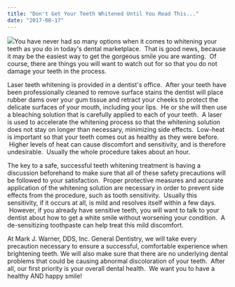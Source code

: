 ```yaml
---
title: "Don't Get Your Teeth Whitened Until You Read This..."
date: "2017-08-17"
---
```


![](/images/fairfield-dentist-teeth-whitening-precautions-300x200.jpeg)You have never had so many options when it comes to whitening your teeth as you do in today's dental marketplace.  That is good news, because it may be the easiest way to get the gorgeous smile you are wanting.  Of course, there are things you will want to watch out for so that you do not damage your teeth in the process.

Laser teeth whitening is provided in a dentist's office.  After your teeth have been professionally cleaned to remove surface stains the dentist will place rubber dams over your gum tissue and retract your cheeks to protect the delicate surfaces of your mouth, including your lips.  He or she will then use a bleaching solution that is carefully applied to each of your teeth.  A laser is used to accelerate the whitening process so that the whitening solution does not stay on longer than necessary, minimizing side effects.  Low-heat is important so that your teeth comes out as healthy as they were before.  Higher levels of heat can cause discomfort and sensitivity, and is therefore undesirable.  Usually the whole procedure takes about an hour.

The key to a safe, successful teeth whitening treatment is having a discussion beforehand to make sure that all of these safety precautions will be followed to your satisfaction.  Proper protective measures and accurate application of the whitening solution are necessary in order to prevent side effects from the procedure, such as tooth sensitivity.  Usually this sensitivity, if it occurs at all, is mild and resolves itself within a few days.  However, if you already have sensitive teeth, you will want to talk to your dentist about how to get a white smile without worsening your condition.  A de-sensitizing toothpaste can help treat this mild discomfort.

At Mark J. Warner, DDS, Inc. General Dentistry, we will take every precaution necessary to ensure a successful, comfortable experience when brightening teeth. We will also make sure that there are no underlying dental problems that could be causing abnormal discoloration of your teeth.  After all, our first priority is your overall dental health.  We want you to have a healthy AND happy smile!
